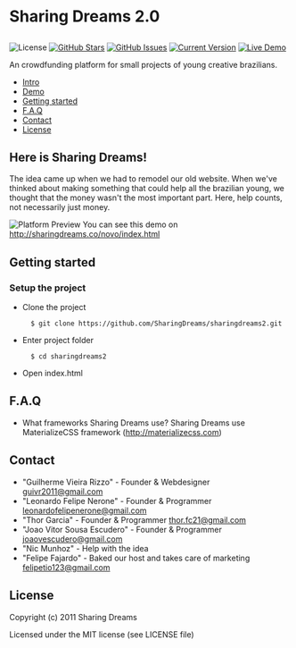 Sharing Dreams 2.0
============
##
![License](https://img.shields.io/badge/license-MIT-blue.svg)
[![GitHub Stars](https://img.shields.io/github/stars/SharingDreams/sharingdreams2.svg)](https://github.com/SharingDreams/sharingdreams2/stargazers) [![GitHub Issues](https://img.shields.io/github/issues/SharingDreams/sharingdreams2.svg)](https://github.com/SharingDreams/sharingdreams2/issues) [![Current Version](https://img.shields.io/badge/version-0.1-green.svg)](https://github.com/SharingDreams/sharingdreams2) [![Live Demo](https://img.shields.io/badge/demo-online-green.svg)](http://sharingdreams.co/novo/index.html)

An crowdfunding platform for small projects of young creative brazilians.

* [Intro](#intro)
* [Demo](#demo)
* [Getting started](#start)
* [F.A.Q](#faq)
* [Contact](#contact)
* [License](#license)

## <a name="intro"></a>Here is Sharing Dreams!
The idea came up when we had to remodel our old website. When we've thinked about making something that could help all the brazilian young, we thought that the money wasn't the most important part. Here, help counts, not necessarily just money.

<a name="demo"></a>![Platform Preview](http://i.imgur.com/8no1KMP.gif)
You can see this demo on http://sharingdreams.co/novo/index.html

## <a name="start"></a>Getting started

### Setup the project

* Clone the project

        $ git clone https://github.com/SharingDreams/sharingdreams2.git

* Enter project folder

        $ cd sharingdreams2
        
* Open index.html


## <a name="faq"></a>F.A.Q
* What frameworks Sharing Dreams use?
        Sharing Dreams use MaterializeCSS framework (http://materializecss.com)

## <a name="contact"></a>Contact
* "Guilherme Vieira Rizzo" - Founder & Webdesigner <guivr2011@gmail.com>
* "Leonardo Felipe Nerone" - Founder & Programmer <leonardofelipenerone@gmail.com>
* "Thor Garcia" - Founder & Programmer <thor.fc21@gmail.com>
* "Joao Vitor Sousa Escudero" - Founder & Programmer <joaovescudero@gmail.com>
* "Nic Munhoz" - Help with the idea
* "Felipe Fajardo" - Baked our host and takes care of marketing <felipetio123@gmail.com>

## <a name="license"></a>License

Copyright (c) 2011 Sharing Dreams

Licensed under the MIT license (see LICENSE file)
